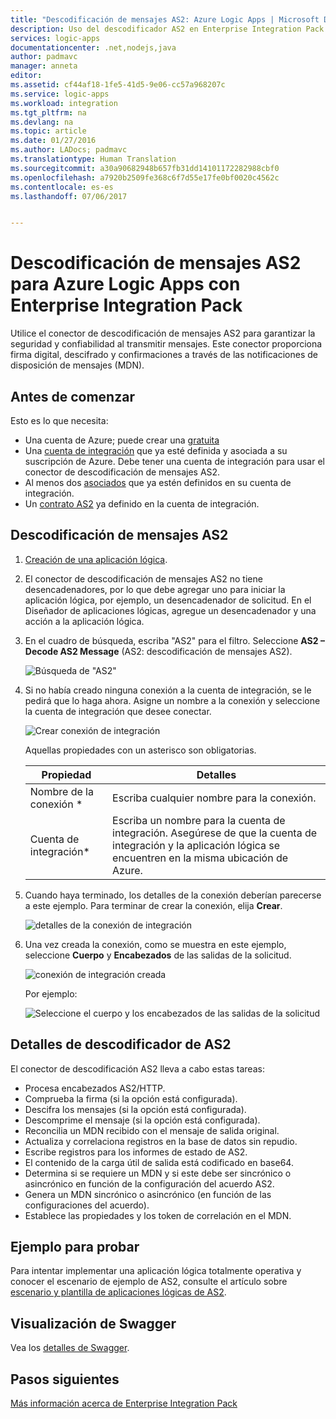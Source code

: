 ```yaml
---
title: "Descodificación de mensajes AS2: Azure Logic Apps | Microsoft Docs"
description: Uso del descodificador AS2 en Enterprise Integration Pack para Azure Logic Apps
services: logic-apps
documentationcenter: .net,nodejs,java
author: padmavc
manager: anneta
editor: 
ms.assetid: cf44af18-1fe5-41d5-9e06-cc57a968207c
ms.service: logic-apps
ms.workload: integration
ms.tgt_pltfrm: na
ms.devlang: na
ms.topic: article
ms.date: 01/27/2016
ms.author: LADocs; padmavc
ms.translationtype: Human Translation
ms.sourcegitcommit: a30a90682948b657fb31dd14101172282988cbf0
ms.openlocfilehash: a7920b2509fe368c6f7d55e17fe0bf0020c4562c
ms.contentlocale: es-es
ms.lasthandoff: 07/06/2017


---
```

# <a name="decode-as2-messages-for-azure-logic-apps-with-the-enterprise-integration-pack"></a>Descodificación de mensajes AS2 para Azure Logic Apps con Enterprise Integration Pack 

Utilice el conector de descodificación de mensajes AS2 para garantizar la seguridad y confiabilidad al transmitir mensajes. Este conector proporciona firma digital, descifrado y confirmaciones a través de las notificaciones de disposición de mensajes (MDN).

## <a name="before-you-start"></a>Antes de comenzar

Esto es lo que necesita:

* Una cuenta de Azure; puede crear una [gratuita](https://azure.microsoft.com/free)
* Una [cuenta de integración](logic-apps-enterprise-integration-create-integration-account.md) que ya esté definida y asociada a su suscripción de Azure. Debe tener una cuenta de integración para usar el conector de descodificación de mensajes AS2.
* Al menos dos [asociados](logic-apps-enterprise-integration-partners.md) que ya estén definidos en su cuenta de integración.
* Un [contrato AS2](logic-apps-enterprise-integration-as2.md) ya definido en la cuenta de integración.

## <a name="decode-as2-messages"></a>Descodificación de mensajes AS2

1. [Creación de una aplicación lógica](../logic-apps/logic-apps-create-a-logic-app.md).

2. El conector de descodificación de mensajes AS2 no tiene desencadenadores, por lo que debe agregar uno para iniciar la aplicación lógica, por ejemplo, un desencadenador de solicitud. En el Diseñador de aplicaciones lógicas, agregue un desencadenador y una acción a la aplicación lógica.

3.  En el cuadro de búsqueda, escriba "AS2" para el filtro. Seleccione **AS2 – Decode AS2 Message** (AS2: descodificación de mensajes AS2).
   
    ![Búsqueda de "AS2"](media/logic-apps-enterprise-integration-as2-decode/as2decodeimage1.png)

4. Si no había creado ninguna conexión a la cuenta de integración, se le pedirá que lo haga ahora. Asigne un nombre a la conexión y seleccione la cuenta de integración que desee conectar.
   
    ![Crear conexión de integración](media/logic-apps-enterprise-integration-as2-decode/as2decodeimage2.png)

    Aquellas propiedades con un asterisco son obligatorias.

    | Propiedad | Detalles |
    | --- | --- |
    | Nombre de la conexión * |Escriba cualquier nombre para la conexión. |
    | Cuenta de integración* |Escriba un nombre para la cuenta de integración. Asegúrese de que la cuenta de integración y la aplicación lógica se encuentren en la misma ubicación de Azure. |

5.  Cuando haya terminado, los detalles de la conexión deberían parecerse a este ejemplo. Para terminar de crear la conexión, elija **Crear**.

    ![detalles de la conexión de integración](media/logic-apps-enterprise-integration-as2-decode/as2decodeimage3.png)

6. Una vez creada la conexión, como se muestra en este ejemplo, seleccione **Cuerpo** y **Encabezados** de las salidas de la solicitud.
   
    ![conexión de integración creada](media/logic-apps-enterprise-integration-as2-decode/as2decodeimage4.png) 

    Por ejemplo:

    ![Seleccione el cuerpo y los encabezados de las salidas de la solicitud](media/logic-apps-enterprise-integration-as2-decode/as2decodeimage5.png) 

## <a name="as2-decoder-details"></a>Detalles de descodificador de AS2

El conector de descodificación AS2 lleva a cabo estas tareas: 

* Procesa encabezados AS2/HTTP.
* Comprueba la firma (si la opción está configurada).
* Descifra los mensajes (si la opción está configurada).
* Descomprime el mensaje (si la opción está configurada).
* Reconcilia un MDN recibido con el mensaje de salida original.
* Actualiza y correlaciona registros en la base de datos sin repudio.
* Escribe registros para los informes de estado de AS2.
* El contenido de la carga útil de salida está codificado en base64.
* Determina si se requiere un MDN y si este debe ser sincrónico o asincrónico en función de la configuración del acuerdo AS2.
* Genera un MDN sincrónico o asincrónico (en función de las configuraciones del acuerdo).
* Establece las propiedades y los token de correlación en el MDN.

## <a name="try-this-sample"></a>Ejemplo para probar

Para intentar implementar una aplicación lógica totalmente operativa y conocer el escenario de ejemplo de AS2, consulte el artículo sobre [escenario y plantilla de aplicaciones lógicas de AS2](https://azure.microsoft.com/documentation/templates/201-logic-app-as2-send-receive/).

## <a name="view-the-swagger"></a>Visualización de Swagger
Vea los [detalles de Swagger](/connectors/as2/). 

## <a name="next-steps"></a>Pasos siguientes
[Más información acerca de Enterprise Integration Pack](logic-apps-enterprise-integration-overview.md) 


